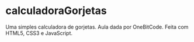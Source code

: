 # calculadoraGorjetas
Uma simples calculadora de gorjetas. Aula dada por OneBitCode. Feita com HTML5, CSS3 e JavaScript.
